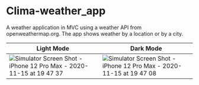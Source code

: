 # Clima-weather_app

A weather application in MVC using a weather API from openweathermap.org. The app shows weather by a location or by a city.

| Light Mode | Dark Mode |
| --- | --- |
| ![Simulator Screen Shot - iPhone 12 Pro Max - 2020-11-15 at 19 47 37](https://user-images.githubusercontent.com/62850839/99195282-13211180-2785-11eb-8474-7a56a3d2eaf7.png) | ![Simulator Screen Shot - iPhone 12 Pro Max - 2020-11-15 at 19 47 08](https://user-images.githubusercontent.com/62850839/99195266-000e4180-2785-11eb-9aca-13a85828416f.png) |

